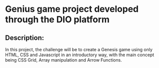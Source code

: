 # Genius game project developed through the DIO platform

## Description:

In this project, the challenge will be to create a Genesis game using only HTML, CSS and Javascript in an introductory way, with the main concept being CSS Grid, Array manipulation and Arrow Functions.
